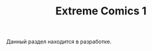 ﻿---
layout: post-ea

title: Extreme Comics 1
meta: Extreme Comics 1
order: 1

category: comics

lang: jp
ref: first_comics
---

Данный раздел находится в разработке.

